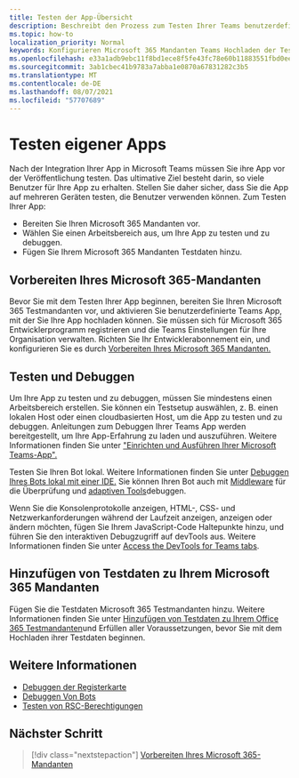 ```yaml
---
title: Testen der App-Übersicht
description: Beschreibt den Prozess zum Testen Ihrer Teams benutzerdefinierten App in Microsoft 365
ms.topic: how-to
localization_priority: Normal
keywords: Konfigurieren Microsoft 365 Mandanten Teams Hochladen der Test-App
ms.openlocfilehash: e33a1adb9ebc11f8bd1ece8f5fe43fc78e60b11883551fbd0ee3dfae237737cf
ms.sourcegitcommit: 3ab1cbec41b9783a7abba1e0870a67831282c3b5
ms.translationtype: MT
ms.contentlocale: de-DE
ms.lasthandoff: 08/07/2021
ms.locfileid: "57707689"
---
```

# <a name="test-your-app"></a>Testen eigener Apps

Nach der Integration Ihrer App in Microsoft Teams müssen Sie ihre App vor der Veröffentlichung testen. Das ultimative Ziel besteht darin, so viele Benutzer für Ihre App zu erhalten. Stellen Sie daher sicher, dass Sie die App auf mehreren Geräten testen, die Benutzer verwenden können. Zum Testen Ihrer App:

* Bereiten Sie Ihren Microsoft 365 Mandanten vor.
* Wählen Sie einen Arbeitsbereich aus, um Ihre App zu testen und zu debuggen.
* Fügen Sie Ihrem Microsoft 365 Mandanten Testdaten hinzu.

## <a name="prepare-your-microsoft-365-tenant"></a>Vorbereiten Ihres Microsoft 365-Mandanten

Bevor Sie mit dem Testen Ihrer App beginnen, bereiten Sie Ihren Microsoft 365 Testmandanten vor, und aktivieren Sie benutzerdefinierte Teams App, mit der Sie Ihre App hochladen können. Sie müssen sich für Microsoft 365 Entwicklerprogramm registrieren und die Teams Einstellungen für Ihre Organisation verwalten. Richten Sie Ihr Entwicklerabonnement ein, und konfigurieren Sie es durch [Vorbereiten Ihres Microsoft 365 Mandanten.](~/concepts/build-and-test/prepare-your-o365-tenant.md)

## <a name="test-and-debug"></a>Testen und Debuggen

Um Ihre App zu testen und zu debuggen, müssen Sie mindestens einen Arbeitsbereich erstellen. Sie können ein Testsetup auswählen, z. B. einen lokalen Host oder einen cloudbasierten Host, um die App zu testen und zu debuggen. Anleitungen zum Debuggen Ihrer Teams App werden bereitgestellt, um Ihre App-Erfahrung zu laden und auszuführen. Weitere Informationen finden Sie unter ["Einrichten und Ausführen Ihrer Microsoft Teams-App".](~/concepts/build-and-test/debug.md)

Testen Sie Ihren Bot lokal. Weitere Informationen finden Sie unter [Debuggen Ihres Bots lokal mit einer IDE.](~/bots/how-to/debug/locally-with-an-ide.md) Sie können Ihren Bot auch mit [Middleware](/azure/bot-service/bot-service-debug-inspection-middleware?view=azure-bot-service-4.0&tabs=csharp&preserve-view=true) für die Überprüfung und [adaptiven Tools](/azure/bot-service/bot-service-debug-adaptive-tools?view=azure-bot-service-4.0&preserve-view=true)debuggen. 

Wenn Sie die Konsolenprotokolle anzeigen, HTML-, CSS- und Netzwerkanforderungen während der Laufzeit anzeigen, anzeigen oder ändern möchten, fügen Sie Ihrem JavaScript-Code Haltepunkte hinzu, und führen Sie den interaktiven Debugzugriff auf devTools aus. Weitere Informationen finden Sie unter [Access the DevTools for Teams tabs](~/tabs/how-to/developer-tools.md). 

## <a name="add-test-data-to-your-microsoft-365-tenant"></a>Hinzufügen von Testdaten zu Ihrem Microsoft 365 Mandanten

Fügen Sie die Testdaten Microsoft 365 Testmandanten hinzu. Weitere Informationen finden Sie unter [Hinzufügen von Testdaten zu Ihrem Office 365 Testmandanten](~/concepts/build-and-test/test-data.md)und Erfüllen aller Voraussetzungen, bevor Sie mit dem Hochladen ihrer Testdaten beginnen.

## <a name="see-also"></a>Weitere Informationen

* [Debuggen der Registerkarte](~/tabs/how-to/developer-tools.md)
* [Debuggen Von Bots](~/bots/how-to/debug/locally-with-an-ide.md)
* [Testen von RSC-Berechtigungen](~/graph-api/rsc/test-resource-specific-consent.md)

## <a name="next-step"></a>Nächster Schritt

> [!div class="nextstepaction"]
> [Vorbereiten Ihres Microsoft 365-Mandanten](~/concepts/build-and-test/prepare-your-o365-tenant.md)
